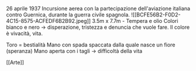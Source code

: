 26 aprile 1937 
Incursione aerea con la partecipazione dell'aviazione italiana contro Guernica, durante la guerra civile spagnola. 
![[BCFE56B2-F0D2-4C15-8575-ACFEDF6B2B92.jpeg]]
3.5m x 7.7m - Tempera e olio 
Colori bianco e nero -> disperazione, tristezza e denuncia che vuole fare. Il colore è vivacità, vita. 


Toro = bestialità 
Mano con spada spaccata dalla quale nasce un fiore (speranza)
Mano aperta con i tagli -> difficoltà della vita 

[[Arte]]